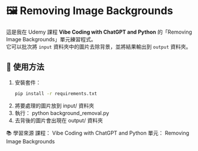 # 🖼️ Removing Image Backgrounds

這是我在 Udemy 課程 **Vibe Coding with ChatGPT and Python** 的「Removing Image Backgrounds」單元練習程式。  
它可以批次將 `input` 資料夾中的圖片去除背景，並將結果輸出到 `output` 資料夾。

## 🚀 使用方法
1. 安裝套件：
   ```bash
   pip install -r requirements.txt
2. 將要處理的圖片放到 input/ 資料夾
3. 執行：
   python background_removal.py
4. 去背後的圖片會出現在 output/ 資料夾

📚 學習來源
課程： Vibe Coding with ChatGPT and Python
單元： Removing Image Backgrounds
